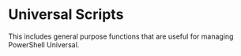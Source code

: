 # Universal Scripts

This includes general purpose functions that are useful for managing PowerShell Universal. 